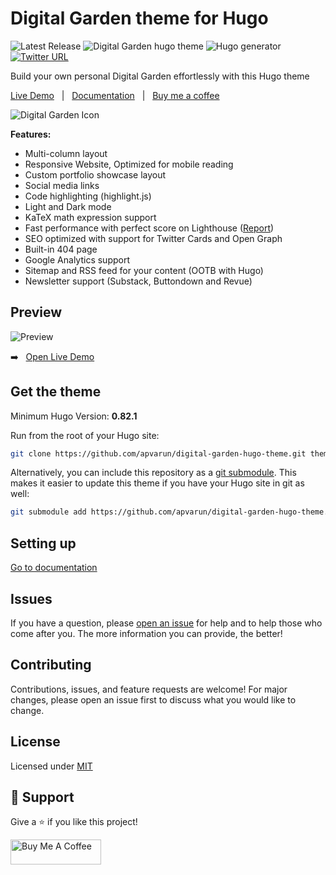 # Digital Garden theme for Hugo

![Latest Release](https://img.shields.io/github/tag/apvarun/digital-garden-hugo-theme.svg)
![Digital Garden hugo theme](https://img.shields.io/github/license/apvarun/digital-garden-hugo-theme)
![Hugo generator](https://img.shields.io/badge/generator-hugo-brightgreen)
<a href="https://twitter.com/intent/tweet?text=Digital%20Garden%20theme%20for%20Hugo%0Ahttps%3A//github.com/apvarun/digital-garden-hugo-theme"><img alt="Twitter URL" src="https://img.shields.io/twitter/url?style=social&url=https%3A%2F%2Fgithub.com%2Fapvarun%2Fdigital-garden-hugo-theme"></a>

Build your own personal Digital Garden effortlessly with this Hugo theme

[Live Demo](https://digital-garden-hugo-theme.vercel.app/) &nbsp; | &nbsp; [Documentation](https://digital-garden-hugo-theme.vercel.app/articles/installation/) &nbsp; | &nbsp; [Buy me a coffee](https://www.buymeacoffee.com/apvarun)

![Digital Garden Icon](https://github.com/apvarun/digital-garden-hugo-theme/raw/main/images/digital-garden-logo.png)

**Features:**

- Multi-column layout
- Responsive Website, Optimized for mobile reading
- Custom portfolio showcase layout
- Social media links
- Code highlighting (highlight.js)
- Light and Dark mode
- KaTeX math expression support
- Fast performance with perfect score on Lighthouse ([Report](https://www.webpagetest.org/result/211220_AiDcT9_7641ee4549be75f403ddc104bfd26ced/))
- SEO optimized with support for Twitter Cards and Open Graph
- Built-in 404 page
- Google Analytics support
- Sitemap and RSS feed for your content (OOTB with Hugo)
- Newsletter support (Substack, Buttondown and Revue)

## Preview

![Preview](https://github.com/apvarun/digital-garden-hugo-theme/raw/main/images/screenshot.png)

➡️ &nbsp; [Open Live Demo](https://digital-garden-hugo-theme.vercel.app/)

## Get the theme

Minimum Hugo Version: **0.82.1**

Run from the root of your Hugo site:

```sh
git clone https://github.com/apvarun/digital-garden-hugo-theme.git themes/digitalgarden
```

Alternatively, you can include this repository as a [git submodule](https://git-scm.com/docs/gitsubmodules). This makes it easier to update this theme if you have your Hugo site in git as well:

```sh
git submodule add https://github.com/apvarun/digital-garden-hugo-theme.git themes/digitalgarden
```

## Setting up

[Go to documentation](https://digital-garden-hugo-theme.vercel.app/articles/installation/)

## Issues

If you have a question, please [open an issue](https://github.com/apvarun/digital-garden-hugo-theme/issues) for help and to help those who come after you. The more information you can provide, the better!

## Contributing

Contributions, issues, and feature requests are welcome! For major changes, please open an issue first to discuss what you would like to change.


## License

Licensed under [MIT](LICENSE)

## 🤝 Support

Give a ⭐️ if you like this project!

<a href="https://www.buymeacoffee.com/apvarun" target="_blank" rel="noopener"><img src="https://cdn.buymeacoffee.com/buttons/v2/default-yellow.png" height="40" width="145" alt="Buy Me A Coffee"></a>
